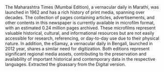The Maharashtra Times (Mumbai Edition), a vernacular daily in Marathi,
was launched in 1962 and has a rich history of print media, spanning over
decades. The collection of pages containing articles, advertisements, and
other contents in this newspaper is currently available in microfilm format,
with an estimated 0.24 million pages archived. These microfilms represent
valuable historical, cultural, and informational resources but are not easily
accessible for research, referencing, or day-to-day use due to their
physical nature.
In addition, the eSamay, a vernacular daily in Bengali, launched in 2012
year, shares a similar need for digitization. Both editions represent
significant regional media assets, contributing to the preservation and
availability of important historical and contemporary data in the respective
languages.
Extracted the gloassary from the Digital version.
